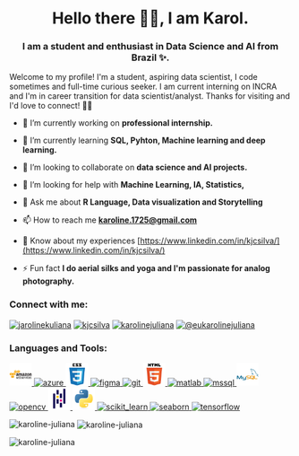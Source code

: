 <h1 align="center">Hello there 👋🏾, I am Karol.</h1>
<h3 align="center">I am a student and enthusiast in Data Science and AI from Brazil ✨.</h3>

Welcome to my profile! I'm a student, aspiring data scientist, I code sometimes and full-time curious seeker. I am current interning on INCRA and I'm in career transition for data scientist/analyst. Thanks for visiting and I'd love to connect! 👍🏾

- 🔭 I’m currently working on **professional internship.**

- 🌱 I’m currently learning **SQL, Pyhton, Machine learning and deep learning.**

- 👯 I’m looking to collaborate on **data science and AI projects.**

- 🤝 I’m looking for help with **Machine Learning, IA, Statistics,**

- 💬 Ask me about **R Language, Data visualization and Storytelling**

- 📫 How to reach me **karoline.1725@gmail.com**

- 📄 Know about my experiences [https://www.linkedin.com/in/kjcsilva/](https://www.linkedin.com/in/kjcsilva/)

- ⚡ Fun fact **I do aerial silks and yoga and I'm passionate for analog photography.**

<h3 align="left">Connect with me:</h3>
<p align="left">
<a href="https://twitter.com/jarolinekuliana" target="blank"><img align="center" src="https://raw.githubusercontent.com/rahuldkjain/github-profile-readme-generator/master/src/images/icons/Social/twitter.svg" alt="jarolinekuliana" height="30" width="40" /></a>
<a href="https://linkedin.com/in/kjcsilva" target="blank"><img align="center" src="https://raw.githubusercontent.com/rahuldkjain/github-profile-readme-generator/master/src/images/icons/Social/linked-in-alt.svg" alt="kjcsilva" height="30" width="40" /></a>
<a href="https://kaggle.com/karolinejuliana" target="blank"><img align="center" src="https://raw.githubusercontent.com/rahuldkjain/github-profile-readme-generator/master/src/images/icons/Social/kaggle.svg" alt="karolinejuliana" height="30" width="40" /></a>
<a href="https://instagram.com/@eukarolinejuliana" target="blank"><img align="center" src="https://raw.githubusercontent.com/rahuldkjain/github-profile-readme-generator/master/src/images/icons/Social/instagram.svg" alt="@eukarolinejuliana" height="30" width="40" /></a>
</p>

<h3 align="left">Languages and Tools:</h3>
<p align="left"> <a href="https://aws.amazon.com" target="_blank" rel="noreferrer"> <img src="https://raw.githubusercontent.com/devicons/devicon/master/icons/amazonwebservices/amazonwebservices-original-wordmark.svg" alt="aws" width="40" height="40"/> </a> <a href="https://azure.microsoft.com/en-in/" target="_blank" rel="noreferrer"> <img src="https://www.vectorlogo.zone/logos/microsoft_azure/microsoft_azure-icon.svg" alt="azure" width="40" height="40"/> </a> <a href="https://www.w3schools.com/css/" target="_blank" rel="noreferrer"> <img src="https://raw.githubusercontent.com/devicons/devicon/master/icons/css3/css3-original-wordmark.svg" alt="css3" width="40" height="40"/> </a> <a href="https://www.figma.com/" target="_blank" rel="noreferrer"> <img src="https://www.vectorlogo.zone/logos/figma/figma-icon.svg" alt="figma" width="40" height="40"/> </a> <a href="https://git-scm.com/" target="_blank" rel="noreferrer"> <img src="https://www.vectorlogo.zone/logos/git-scm/git-scm-icon.svg" alt="git" width="40" height="40"/> </a> <a href="https://www.w3.org/html/" target="_blank" rel="noreferrer"> <img src="https://raw.githubusercontent.com/devicons/devicon/master/icons/html5/html5-original-wordmark.svg" alt="html5" width="40" height="40"/> </a> <a href="https://www.mathworks.com/" target="_blank" rel="noreferrer"> <img src="https://upload.wikimedia.org/wikipedia/commons/2/21/Matlab_Logo.png" alt="matlab" width="40" height="40"/> </a> <a href="https://www.microsoft.com/en-us/sql-server" target="_blank" rel="noreferrer"> <img src="https://www.svgrepo.com/show/303229/microsoft-sql-server-logo.svg" alt="mssql" width="40" height="40"/> </a> <a href="https://www.mysql.com/" target="_blank" rel="noreferrer"> <img src="https://raw.githubusercontent.com/devicons/devicon/master/icons/mysql/mysql-original-wordmark.svg" alt="mysql" width="40" height="40"/> </a> <a href="https://opencv.org/" target="_blank" rel="noreferrer"> <img src="https://www.vectorlogo.zone/logos/opencv/opencv-icon.svg" alt="opencv" width="40" height="40"/> </a> <a href="https://pandas.pydata.org/" target="_blank" rel="noreferrer"> <img src="https://raw.githubusercontent.com/devicons/devicon/2ae2a900d2f041da66e950e4d48052658d850630/icons/pandas/pandas-original.svg" alt="pandas" width="40" height="40"/> </a> <a href="https://www.python.org" target="_blank" rel="noreferrer"> <img src="https://raw.githubusercontent.com/devicons/devicon/master/icons/python/python-original.svg" alt="python" width="40" height="40"/> </a> <a href="https://scikit-learn.org/" target="_blank" rel="noreferrer"> <img src="https://upload.wikimedia.org/wikipedia/commons/0/05/Scikit_learn_logo_small.svg" alt="scikit_learn" width="40" height="40"/> </a> <a href="https://seaborn.pydata.org/" target="_blank" rel="noreferrer"> <img src="https://seaborn.pydata.org/_images/logo-mark-lightbg.svg" alt="seaborn" width="40" height="40"/> </a> <a href="https://www.tensorflow.org" target="_blank" rel="noreferrer"> <img src="https://www.vectorlogo.zone/logos/tensorflow/tensorflow-icon.svg" alt="tensorflow" width="40" height="40"/> </a> </p>

<p><img align="left" src="https://github-readme-stats.vercel.app/api/top-langs?username=karoline-juliana&show_icons=true&locale=en&layout=compact" alt="karoline-juliana" /></p>

<p>&nbsp;<img align="center" src="https://github-readme-stats.vercel.app/api?username=karoline-juliana&show_icons=true&locale=en" alt="karoline-juliana" /></p>

<p align="left"> <img src="https://komarev.com/ghpvc/?username=karoline-juliana&label=Profile%20views&color=0e75b6&style=flat" alt="karoline-juliana" /> </p>
